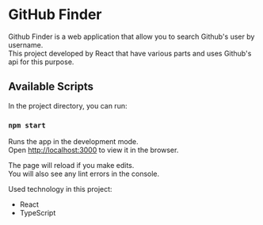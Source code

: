 # GitHub Finder

Github Finder is a web application that allow you to search Github's user by username.
<br/> This project developed by React that have various parts and uses Github's api for this purpose.

## Available Scripts

In the project directory, you can run:

### `npm start`

Runs the app in the development mode.\
Open [http://localhost:3000](http://localhost:3000) to view it in the browser.

The page will reload if you make edits.\
You will also see any lint errors in the console.

Used technology in this project:
- React
- TypeScript

